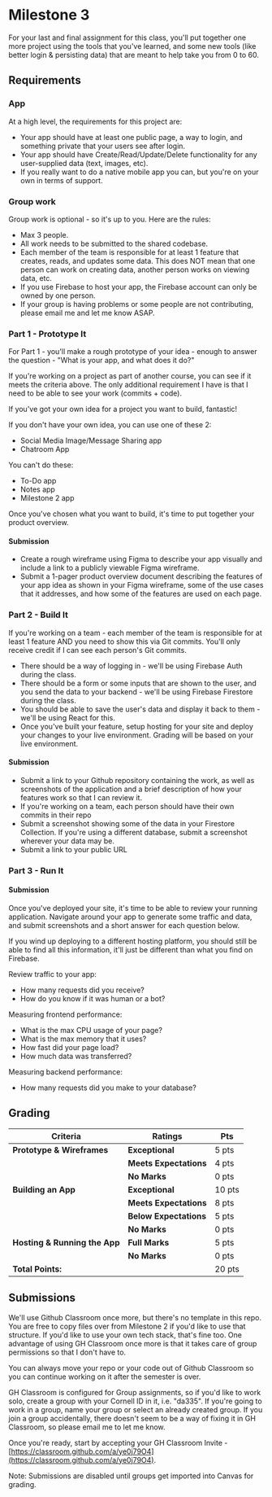 # Milestone 3

For your last and final assignment for this class, you'll put together one more project using the tools that you've learned, and some new tools (like better login & persisting data) that are meant to help take you from 0 to 60.

## Requirements

### App

At a high level, the requirements for this project are:

- Your app should have at least one public page, a way to login, and something private that your users see after login.
- Your app should have Create/Read/Update/Delete functionality for any user-supplied data (text, images, etc).
- If you really want to do a native mobile app you can, but you're on your own in terms of support.

### Group work

Group work is optional - so it's up to you. Here are the rules:

- Max 3 people.
- All work needs to be submitted to the shared codebase.
- Each member of the team is responsible for at least 1 feature that creates, reads, and updates some data. This does NOT mean that one person can work on creating data, another person works on viewing data, etc.
- If you use Firebase to host your app, the Firebase account can only be owned by one person.
- If your group is having problems or some people are not contributing, please email me and let me know ASAP.

### Part 1 - Prototype It

For Part 1 - you'll make a rough prototype of your idea - enough to answer the question - "What is your app, and what does it do?"

If you're working on a project as part of another course, you can see if it meets the criteria above. The only additional requirement I have is that I need to be able to see your work (commits + code).

If you've got your own idea for a project you want to build, fantastic!

If you don't have your own idea, you can use one of these 2:

- Social Media Image/Message Sharing app
- Chatroom App

You can't do these:

- To-Do app
- Notes app
- Milestone 2 app

Once you've chosen what you want to build, it's time to put together your product overview.

#### Submission

- Create a rough wireframe using Figma to describe your app visually and include a link to a publicly viewable Figma wireframe.
- Submit a 1-pager product overview document describing the features of your app idea as shown in your Figma wireframe, some of the use cases that it addresses, and how some of the features are used on each page.

### Part 2 - Build It

If you're working on a team - each member of the team is responsible for at least 1 feature AND you need to show this via Git commits. You'll only receive credit if I can see each person's Git commits.

- There should be a way of logging in - we'll be using Firebase Auth during the class.
- There should be a form or some inputs that are shown to the user, and you send the data to your backend - we'll be using Firebase Firestore during the class.
- You should be able to save the user's data and display it back to them - we'll be using React for this.
- Once you've built your feature, setup hosting for your site and deploy your changes to your live environment. Grading will be based on your live environment.

#### Submission

- Submit a link to your Github repository containing the work, as well as screenshots of the application and a brief description of how your features work so that I can review it.
- If you're working on a team, each person should have their own commits in their repo
- Submit a screenshot showing some of the data in your Firestore Collection. If you're using a different database, submit a screenshot wherever your data may be.
- Submit a link to your public URL

### Part 3 - Run It

#### Submission

Once you've deployed your site, it's time to be able to review your running application. Navigate around your app to generate some traffic and data, and submit screenshots and a short answer for each question below.

If you wind up deploying to a different hosting platform, you should still be able to find all this information, it'll just be different than what you find on Firebase.

Review traffic to your app:

- How many requests did you receive?
- How do you know if it was human or a bot?

Measuring frontend performance:

- What is the max CPU usage of your page?
- What is the max memory that it uses?
- How fast did your page load?
- How much data was transferred?

Measuring backend performance:

- How many requests did you make to your database?

## Grading

| Criteria                 | Ratings             | Pts |
|--------------------------|---------------------|-----|
| **Prototype & Wireframes** | **Exceptional**    | 5 pts|
|                           | **Meets Expectations** | 4 pts|
|                           | **No Marks**         | 0 pts|
| **Building an App**        | **Exceptional**    | 10 pts|
|                           | **Meets Expectations** | 8 pts|
|                           | **Below Expectations** | 5 pts|
|                           | **No Marks**         | 0 pts|
| **Hosting & Running the App** | **Full Marks**  | 5 pts|
|                           | **No Marks**         | 0 pts|
| **Total Points:**         |                     | 20 pts|

## Submissions

We'll use Github Classroom once more, but there's no template in this repo. You are free to copy files over from Milestone 2 if you'd like to use that structure. If you'd like to use your own tech stack, that's fine too. One advantage of using GH Classroom once more is that it takes care of group permissions so that I don't have to.

You can always move your repo or your code out of Github Classroom so you can continue working on it after the semester is over.

GH Classroom is configured for Group assignments, so if you'd like to work solo, create a group with your Cornell ID in it, i.e. "da335". If you're going to work in a group, name your group or select an already created group. If you join a group accidentally, there doesn't seem to be a way of fixing it in GH Classroom, so please email me to let me know.

Once you're ready, start by accepting your GH Classroom Invite - [https://classroom.github.com/a/ye0j79O4](https://classroom.github.com/a/ye0j79O4).

Note: Submissions are disabled until groups get imported into Canvas for grading.
